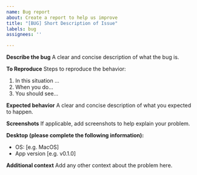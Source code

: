 ```yaml
---
name: Bug report
about: Create a report to help us improve
title: "[BUG] Short Description of Issue"
labels: bug
assignees: ''

---
```


**Describe the bug**
A clear and concise description of what the bug is.

**To Reproduce**
Steps to reproduce the behavior:
1. In this situation ...
2. When you do...
3. You should see...

**Expected behavior**
A clear and concise description of what you expected to happen.

**Screenshots**
If applicable, add screenshots to help explain your problem.

**Desktop (please complete the following information):**
 - OS: [e.g. MacOS]
 - App version [e.g. v0.1.0]

**Additional context**
Add any other context about the problem here.
